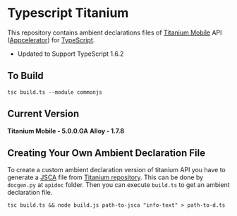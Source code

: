 
Typescript Titanium
===================

This repository contains ambient declarations files of
[Titanium Mobile](https://github.com/appcelerator/titanium_mobile) API
([Appcelerator](http://www.appcelerator.com/)) for
[TypeScript](http://www.typescriptlang.org/).

- Updated to Support TypeScript 1.6.2

To Build
--------
```
tsc build.ts --module commonjs
```

Current Version
---------

**Titanium Mobile - 5.0.0.GA**
**Alloy - 1.7.8**

Creating Your Own Ambient Declaration File
------------------------------------------

To create a custom ambient declaration version of titanium API you have to
generate a [JSCA](https://wiki.appcelerator.org/display/tis/JSCA+1.0+Specification)
file from [Titanium repository](https://github.com/appcelerator/titanium_mobile).
This can be done by `docgen.py` at `apidoc` folder. Then you can execute
`build.ts` to get an ambient declaration file.

```
tsc build.ts && node build.js path-to-jsca "info-text" > path-to-d.ts
```

